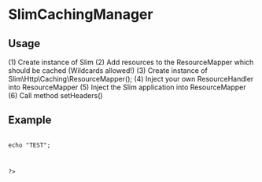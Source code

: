 SlimCachingManager
==================

Usage
--------
(1) Create instance of Slim
(2) Add resources to the ResourceMapper which should be cached (Wildcards allowed!)
(3) Create instance of Slim\Http\Caching\ResourceMapper();
(4) Inject your own ResourceHandler into ResourceMapper
(5) Inject the Slim application into ResourceMapper
(6) Call method setHeaders()

Example
--------
<code>
<?php

echo "TEST";

?>
</code>